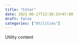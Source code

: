 ```yaml
---
title: "Color"
date: 2021-06-17T13:58:33+07:00
draft: false
categories: ["Utilities"]
---
```


Utility content